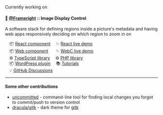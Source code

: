 Currently working on

#### 🚀 [@Frameright](https://github.com/Frameright) :: Image Display Control

A software stack for defining regions inside a picture's metadata and having web
apps responsively deciding on which region to zoom in on

&emsp;📦 [React component](https://github.com/Frameright/react-image-display-control/)
&emsp;✨ [React live demo](https://react.frameright.io)<br />
&emsp;📦 [Web component](https://github.com/Frameright/image-display-control-web-component)
&emsp;&nbsp;&nbsp;✨ [WebC live demo](https://webc.frameright.io)<br />
&emsp;⚙️ [TypeScript library](https://github.com/Frameright/image-display-control-metadata-parser)
&emsp;⚙️ [PHP library](https://github.com/Frameright/image-display-control-metadata-parser)<br />
&emsp;📦 [WordPress plugin](https://github.com/frameright/image-display-control-wordpress/)
&emsp;📚 [Tutorials](https://www.frameright.io/blog)<br />
&emsp;💡 [GitHub Discussions](https://github.com/Frameright/react-image-display-control/discussions)

---

#### Some other contributions

* [uncommitted](https://github.com/brandon-rhodes/uncommitted/) - command-line
  tool for finding local changes you forgot to commit/push to version control
* [dracula/gitk](https://draculatheme.com/gitk) - dark theme for
  [gitk](https://git-scm.com/docs/gitk)
